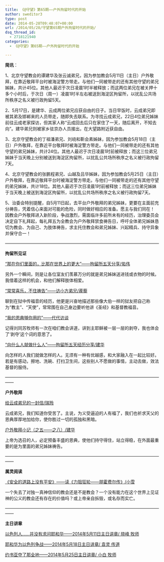 ```yaml
---
title: 《@守望》第65期——户外拘留时代的开始
author: sweditor3
type: post
date: 2014-05-28T09:48:07+00:00
url: /2014/05/28/守望第65期户外拘留时代的开始/
dsq_thread_id:
  - 2718121940
categories:
  - 《@守望》第65期——户外拘留时代的开始

---
```

**简讯**：

1、北京守望教会的谭建华及张云诚弟兄，因为参加教会5月11日（主日）户外敬拜，在靠近敬拜平台时被海淀警方带走。与他们一同被带走的还有其他守望的弟兄姊妹，共计45位。其他人最迟于次日凌晨1时半被释放；而这两位弟兄在被关押十多个小时后，于次日（周一）凌晨1时半左右被送到海淀区拘留所，以扰乱公共场所秩序之名义被行政拘留5天。

2、5月17日，是建华、云成两位弟兄应获自由的日子。当日早饭时，云成弟兄即被其弟及邯郸来的人员带走，随即失去联系。为寻找云成弟兄，22日4位弟兄姊妹前往云成老家探访，但其家人称“云成回去后只在家住了一天，随后离开，不知去向”。建华弟兄则被家乡驻京办人员接出，在大望路附近获自由。

3、北京守望教会的丁祖潘弟兄、刘峣和靳会素姊妹，因为参加教会5月18日（主日）户外敬拜，在靠近平台敬拜时被海淀警方带走。与他们一同被带走的还有其他守望的弟兄姊妹，共计24位。其他人最迟于次日凌晨1时前被释放；而这三位弟兄姊妹于当天晚上分别被送到海淀区拘留所，以扰乱公共场所秩序之名义被行政拘留7天。

4、北京守望教会的张鹏程弟兄、山越及吕华姊妹，因为参加教会5月25日（主日）户外敬拜，在靠近敬拜平台时被海淀警方带走。与他们一同被带走的还有其他守望的弟兄姊妹，共计18位。其他人最迟于次日凌晨1时前被释放；而这三位弟兄姊妹于当天晚上被送到海淀区拘留所，以扰乱公共场所秩序之名义被行政拘留7天。

5、治委会特别提醒，自5月11日起，去平台户外敬拜的弟兄姊妹，更要在主面前充分祷告，凭着信心来面对可能的危险，同时做好相应的准备。愿主与我们同在！ 因教会户外敬拜进入新阶段，争战激烈，需面临许多前所未有的经历，治理委员会决定自下礼拜起，每礼拜五为全教会为户外敬拜禁食祷告日，呼吁全体弟兄姊妹恳切为教会、为自己、为肢体祷告，求主托住教会和弟兄姊妹、兴起精兵、持守异象并保守合一！

————————————————————————————————————

**拘留所见证**

[“那在你们里面的，比那在世界上的更大”——拘留所五天分享/佑伟][1]
  
另外一个瞬间，则是让各位室友们羡慕万分的就是弟兄姊妹送进钱或衣物的时候。我借着这样的机会，和他们解释肢体相爱。

[“常常喜乐，不住祷告”——访小方弟兄/蒺藜][2]
  
聊到在狱中传福音的经历，他更是兴奋地描述那些像大伯一样的狱友把自己称为“教主”、“天使”，常常围在自己身边要听他讲《圣经》和基督教福音。

[“我的恩典够你用的”——代代访谈][3]
  
记得刘同苏牧师有一次在咱们教会讲道，讲到主耶稣被一层一层的剥夺，我也体会了‘剥夺’这个词的意思了。

[“向什么人就做什么人”——拘留所五天经历分享/建华][4]
  
向怎样的人我们就做怎样的人。无须有一种有优越感，和大家融入在一起比较好。若是有感动，擦地、洗碗、打扫卫生间，这些别人不愿做的事情，主动去做，效法基督的服侍。

——————————————————————————————————————

**户外敬拜**

[给云成弟兄的一封信/瑞玲][5]
  
云成弟兄，我们知道你受苦了。主说，为义受逼迫的人有福了，我们也祈求天父的恩典厚厚地加给你，使你胜过一切的孤独和黑暗。

[户外敬拜小记（之五——之八）/建华][6]
  
上帝为选召的人，必定预备丰盛的恩典，使他们持守得住，站立得稳，在外面最重要的是为里面的弟兄姊妹祷告。

——————————————————————————————————————

**属灵阅读**

[《安全的道路上没有平安》——读《力阻狂轮——朋霍费尔传》/小雪][7]
  
一个失去了对独一真神信仰的教会还是不是教会？一个没有能力在这个世界上见证神的公义的教会还有存在的价值吗？或上帝亲自拆毁，或名存而实亡。

——————————————————————————————————————

**主日讲章**

[以色列人……并没有求问耶和华——2014年5月11日主日讲章/ 晓峰 牧师][8]
  
[耶和华为以色列争战——2014年5月18日主日讲章/ 袁灵 传道][9]
  
[约书亚夺了那全地——2014年5月25日主日讲章/ 小白 牧师][10]

 [1]: /2014/05/28/那在你们里面的比那在世界上的更大拘/
 [2]: /2014/05/28/常常喜乐不住祷告访小方弟兄文蒺藜/
 [3]: /2014/05/28/我的恩典够你用的代代访谈/
 [4]: /2014/05/28/向什么人就做什么人拘留所五天经历分享/
 [5]: /2014/05/28/给云成弟兄的一封信/
 [6]: /2014/05/28/户外敬拜小记之五之八文建华/
 [7]: /2012/09/26/安全的道路上没有平安读力阻狂轮朋霍/
 [8]: /2014/05/09/以色列人并没有求问耶和华2014年5月11日主日讲章/
 [9]: /2014/05/17/耶和华为以色列争战/
 [10]: /2014/05/27/约书亚夺了那全地2014年5月25日主日讲章小白牧师/
